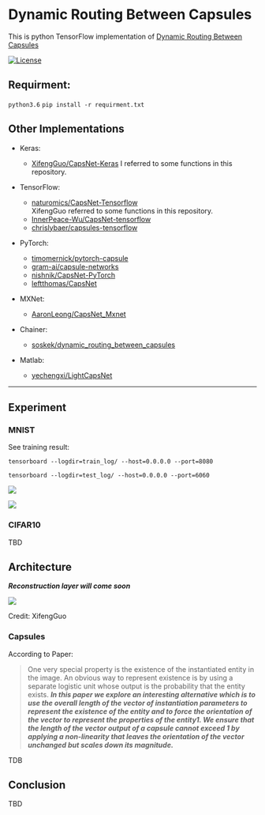 # Dynamic Routing Between Capsules

This is python TensorFlow implementation of [Dynamic Routing Between Capsules](https://arxiv.org/pdf/1710.09829.pdf)

[![License](https://img.shields.io/github/license/mashape/apistatus.svg?maxAge=2592000)](https://github.com/yhyu13/CapsNet-python-tensorflow/blob/master/LICENSE)

## Requirment:


```python3.6```
```pip install -r requirment.txt```


## Other Implementations

- Keras:
  - [XifengGuo/CapsNet-Keras](https://github.com/XifengGuo/CapsNet-Keras)
  I referred to some functions in this repository.

- TensorFlow:
  - [naturomics/CapsNet-Tensorflow](https://github.com/naturomics/CapsNet-Tensorflow.git)   
  XifengGuo referred to some functions in this repository.
  - [InnerPeace-Wu/CapsNet-tensorflow](https://github.com/InnerPeace-Wu/CapsNet-tensorflow)   
  - [chrislybaer/capsules-tensorflow](https://github.com/chrislybaer/capsules-tensorflow)

- PyTorch:
  - [timomernick/pytorch-capsule](https://github.com/timomernick/pytorch-capsule)
  - [gram-ai/capsule-networks](https://github.com/gram-ai/capsule-networks)
  - [nishnik/CapsNet-PyTorch](https://github.com/nishnik/CapsNet-PyTorch.git)
  - [leftthomas/CapsNet](https://github.com/leftthomas/CapsNet)

- MXNet:
  - [AaronLeong/CapsNet_Mxnet](https://github.com/AaronLeong/CapsNet_Mxnet)

- Chainer:
  - [soskek/dynamic_routing_between_capsules](https://github.com/soskek/dynamic_routing_between_capsules)

- Matlab:
  - [yechengxi/LightCapsNet](https://github.com/yechengxi/LightCapsNet)

---

## Experiment

### MNIST

See training result:

```tensorboard --logdir=train_log/ --host=0.0.0.0 --port=8080```

```tensorboard --logdir=test_log/ --host=0.0.0.0 --port=6060```

![](/figure/Nov23_1.png)

![](/figure/Nov23_2.png)

### CIFAR10

TBD

## Architecture

***Reconstruction layer will come soon***

![](https://raw.githubusercontent.com/XifengGuo/CapsNet-Keras/master/result/model.png)

Credit: XifengGuo

### Capsules


According to Paper:

> One very special property is the existence of the instantiated entity in the image. An obvious way to represent existence is by using a separate logistic unit whose output is the probability that the entity exists. ***In this paper we explore an interesting alternative which is to use the overall length of the vector of instantiation parameters to represent the existence of the entity and to force the orientation
of the vector to represent the properties of the entity1. We ensure that the length of the vector output of a capsule cannot exceed 1 by applying a non-linearity that leaves the orientation of the vector unchanged but scales down its magnitude.***

TDB


## Conclusion

TBD
